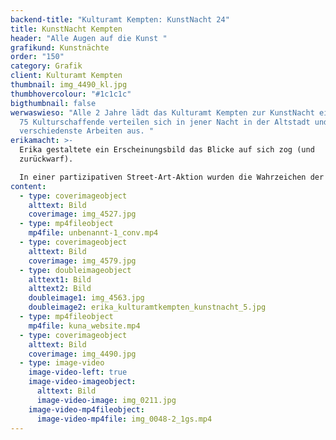 ```yaml
---
backend-title: "Kulturamt Kempten: KunstNacht 24"
title: KunstNacht Kempten
header: "Alle Augen auf die Kunst "
grafikund: Kunstnächte
order: "150"
category: Grafik
client: Kulturamt Kempten
thumbnail: img_4490_kl.jpg
thumbhovercolour: "#1c1c1c"
bigthumbnail: false
werwaswieso: "Alle 2 Jahre lädt das Kulturamt Kempten zur KunstNacht ein. Über
  75 Kulturschaffende verteilen sich in jener Nacht in der Altstadt und stellen
  verschiedenste Arbeiten aus. "
erikamacht: >-
  Erika gestaltete ein Erscheinungsbild das Blicke auf sich zog (und
  zurückwarf). 

  In einer partizipativen Street-Art-Aktion wurden die Wahrzeichen der Stadt zum Leben erweckt und die Kemptner*innen eingeladen, die Straßen mit (wiederablösbaren) Aufklebern zu »beäugen«. 
content:
  - type: coverimageobject
    alttext: Bild
    coverimage: img_4527.jpg
  - type: mp4fileobject
    mp4file: unbenannt-1_conv.mp4
  - type: coverimageobject
    alttext: Bild
    coverimage: img_4579.jpg
  - type: doubleimageobject
    alttext1: Bild
    alttext2: Bild
    doubleimage1: img_4563.jpg
    doubleimage2: erika_kulturamtkempten_kunstnacht_5.jpg
  - type: mp4fileobject
    mp4file: kuna_website.mp4
  - type: coverimageobject
    alttext: Bild
    coverimage: img_4490.jpg
  - type: image-video
    image-video-left: true
    image-video-imageobject:
      alttext: Bild
      image-video-image: img_0211.jpg
    image-video-mp4fileobject:
      image-video-mp4file: img_0048-2_1gs.mp4
---
```

